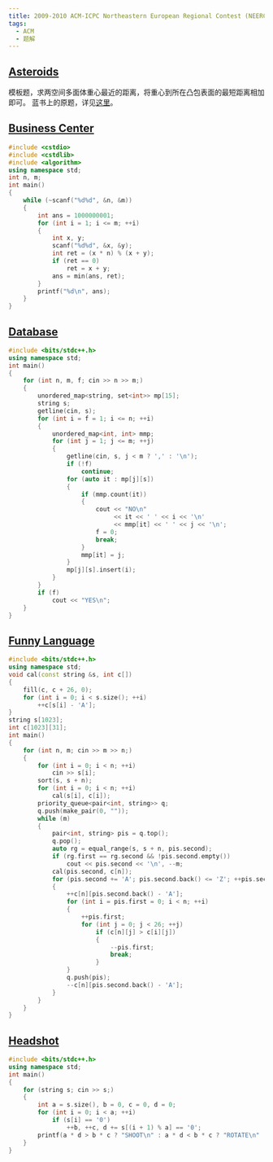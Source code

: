```yaml
---
title: 2009-2010 ACM-ICPC Northeastern European Regional Contest (NEERC 09)
tags:
  - ACM
  - 题解
---
```


## [Asteroids](https://vjudge.net/problem/UVALive-4589)

模板题，求两空间多面体重心最近的距离，将重心到所在凸包表面的最短距离相加即可。
蓝书上的原题，详见[这里](/posts/acm/%E7%AE%97%E6%B3%95%E7%AB%9E%E8%B5%9B%E5%85%A5%E9%97%A8%E7%BB%8F%E5%85%B8%E8%AE%AD%E7%BB%83%E6%8C%87%E5%8D%97/%E7%AC%AC4%E7%AB%A0%20%E5%87%A0%E4%BD%95%E9%97%AE%E9%A2%98/%E4%B8%89%E7%BB%B4%E5%87%A0%E4%BD%95/UVALive-4589)。

## [Business Center](https://vjudge.net/problem/UVALive-4590)

```cpp
#include <cstdio>
#include <cstdlib>
#include <algorithm>
using namespace std;
int n, m;
int main()
{
	while (~scanf("%d%d", &n, &m))
	{
		int ans = 1000000001;
		for (int i = 1; i <= m; ++i)
		{
			int x, y;
			scanf("%d%d", &x, &y);
			int ret = (x * n) % (x + y);
			if (ret == 0)
				ret = x + y;
			ans = min(ans, ret);
		}
		printf("%d\n", ans);
	}
}
```

## [Database](https://vjudge.net/problem/UVALive-4592)

```cpp
#include <bits/stdc++.h>
using namespace std;
int main()
{
	for (int n, m, f; cin >> n >> m;)
	{
		unordered_map<string, set<int>> mp[15];
		string s;
		getline(cin, s);
		for (int i = f = 1; i <= n; ++i)
		{
			unordered_map<int, int> mmp;
			for (int j = 1; j <= m; ++j)
			{
				getline(cin, s, j < m ? ',' : '\n');
				if (!f)
					continue;
				for (auto it : mp[j][s])
				{
					if (mmp.count(it))
					{
						cout << "NO\n"
							 << it << ' ' << i << '\n'
							 << mmp[it] << ' ' << j << '\n';
						f = 0;
						break;
					}
					mmp[it] = j;
				}
				mp[j][s].insert(i);
			}
		}
		if (f)
			cout << "YES\n";
	}
}
```

## [Funny Language](https://vjudge.net/problem/UVALive-4594)

```cpp
#include <bits/stdc++.h>
using namespace std;
void cal(const string &s, int c[])
{
	fill(c, c + 26, 0);
	for (int i = 0; i < s.size(); ++i)
		++c[s[i] - 'A'];
}
string s[1023];
int c[1023][31];
int main()
{
	for (int n, m; cin >> m >> n;)
	{
		for (int i = 0; i < n; ++i)
			cin >> s[i];
		sort(s, s + n);
		for (int i = 0; i < n; ++i)
			cal(s[i], c[i]);
		priority_queue<pair<int, string>> q;
		q.push(make_pair(0, ""));
		while (m)
		{
			pair<int, string> pis = q.top();
			q.pop();
			auto rg = equal_range(s, s + n, pis.second);
			if (rg.first == rg.second && !pis.second.empty())
				cout << pis.second << '\n', --m;
			cal(pis.second, c[n]);
			for (pis.second += 'A'; pis.second.back() <= 'Z'; ++pis.second.back())
			{
				++c[n][pis.second.back() - 'A'];
				for (int i = pis.first = 0; i < n; ++i)
				{
					++pis.first;
					for (int j = 0; j < 26; ++j)
						if (c[n][j] > c[i][j])
						{
							--pis.first;
							break;
						}
				}
				q.push(pis);
				--c[n][pis.second.back() - 'A'];
			}
		}
	}
}
```

## [Headshot](https://vjudge.net/problem/UVALive-4596)

```cpp
#include <bits/stdc++.h>
using namespace std;
int main()
{
	for (string s; cin >> s;)
	{
		int a = s.size(), b = 0, c = 0, d = 0;
		for (int i = 0; i < a; ++i)
			if (s[i] == '0')
				++b, ++c, d += s[(i + 1) % a] == '0';
		printf(a * d > b * c ? "SHOOT\n" : a * d < b * c ? "ROTATE\n" : "EQUAL\n");
	}
}
```
